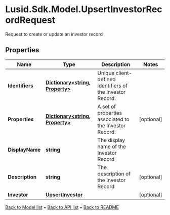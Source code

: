 # Lusid.Sdk.Model.UpsertInvestorRecordRequest
Request to create or update an investor record

## Properties

Name | Type | Description | Notes
------------ | ------------- | ------------- | -------------
**Identifiers** | [**Dictionary&lt;string, Property&gt;**](Property.md) | Unique client-defined identifiers of the Investor Record. | 
**Properties** | [**Dictionary&lt;string, Property&gt;**](Property.md) | A set of properties associated to the Investor Record. | [optional] 
**DisplayName** | **string** | The display name of the Investor Record | 
**Description** | **string** | The description of the Investor Record | [optional] 
**Investor** | [**UpsertInvestor**](UpsertInvestor.md) |  | [optional] 

[Back to Model list](../README.md#documentation-for-models) &#8226; [Back to API list](../README.md#documentation-for-api-endpoints) &#8226; [Back to README](../README.md)

